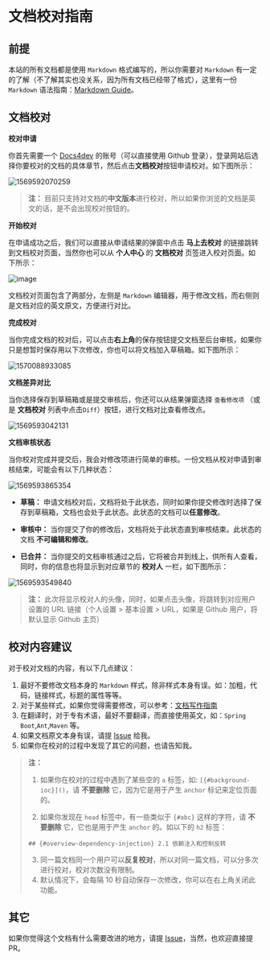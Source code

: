 

#  文档校对指南

## 前提

本站的所有文档都是使用 `Markdown` 格式编写的，所以你需要对 `Markdown` 有一定的了解（不了解其实也没关系，因为所有文档已经带了格式），这里有一份 `Markdown` 语法指南：[Markdown Guide](https://www.w3cschool.cn/markdownyfsm/markdownyfsm-odm6256r.html)。

## 文档校对

**校对申请**

你首先需要一个 [Docs4dev](https://www.docs4dev.com/) 的账号（可以直接使用 Github 登录），登录网站后选择你要校对的文档的具体章节，然后点击**文档校对**按钮申请校对。如下图所示：

![1569592070259](https://user-images.githubusercontent.com/46130657/66118568-49471480-e609-11e9-982d-026dbcc86327.png)


> **注：** 目前只支持对文档的**中文版本**进行校对，所以如果你浏览的文档是英文的话，是不会出现校对按钮的。

**开始校对**

在申请成功之后，我们可以直接从申请结果的弹窗中点击 **马上去校对** 的链接跳转到文档校对页面，当然你也可以从 **个人中心** 的 **文档校对** 页签进入校对页面。如下所示：

![image](https://user-images.githubusercontent.com/46130657/66118764-c4102f80-e609-11e9-83d7-4efa3c84aa15.png)



文档校对页面包含了两部分，左侧是 `Markdown` 编辑器，用于修改文档，而右侧则是文档对应的英文原文，方便进行对比。

**完成校对**

当你完成文档的校对后，可以点击**右上角**的保存按钮提交文档至后台审核，如果你只是想暂时保存用以下次修改，你也可以将文档加入草稿箱。如下图所示：

![1570088933085](https://user-images.githubusercontent.com/46130657/66118622-71cf0e80-e609-11e9-9584-b328857f0f7a.png)


**文档差异对比**

当你选择保存到草稿箱或是提交审核后，你还可以从结果弹窗选择 `查看修改项` （或是 **文档校对** 列表中点击`Diff`）按钮，进行文档对比查看修改点。

![1569593042131](https://user-images.githubusercontent.com/46130657/66118634-7c89a380-e609-11e9-8d45-e08404444482.png)


**文档审核状态**

当你校对完成并提交后，我会对修改项进行简单的审核。一份文档从校对申请到审核结束，可能会有以下几种状态：

![1569593865354](https://user-images.githubusercontent.com/46130657/66118656-87443880-e609-11e9-9845-40c4d98c3ae7.png)


- **草稿：** 申请文档校对后，文档将处于此状态，同时如果你提交修改时选择了保存到草稿箱，文档也会处于此状态。此状态的文档可以**任意修改**。

- **审核中：** 当你提交了你的修改后，文档将处于此状态直到审核结束。此状态的文档 **不可编辑和修改**。

- **已合并：** 当你提交的文档审核通过之后，它将被合并到线上，供所有人查看，同时，你的信息也将显示到对应章节的 **校对人** 一栏，如下图所示：


![1569593549840](https://user-images.githubusercontent.com/46130657/66118679-92976400-e609-11e9-9b48-e1f7fe69d2ec.png)


> **注：** 此次将显示校对人的头像，同时，如果点击头像，将跳转到对应用户设置的 URL 链接（个人设置 > 基本设置 > URL，如果是 Github 用户，将默认显示 Github 主页）

## 校对内容建议

对于校对文档的内容，有以下几点建议：

1. 最好不要修改文档本身的 `Markdown` 样式，除非样式本身有误。如：加粗，代码，链接样式，标题的属性等等。
2. 对于某些样式，如果你觉得需要修改，可以参考：[文档写作指南](https://github.com/ruanyf/document-style-guide)
3. 在翻译时，对于专有术语，最好不要翻译，而直接使用英文，如：`Spring Boot`,`Ant`,`Maven` 等。
4. 如果文档原文本身有误，请提  [Issue](https://github.com/docs4dev/docs4dev/issues/new) 给我。
5. 如果你在校对的过程中发现了其它的问题，也请告知我。

> **注：**
>
> 1. 如果你在校对的过程中遇到了某些空的 `a` 标签，如: `[{#background-ioc}]()`，请 **不要删除** 它，因为它是用于产生 `anchor` 标记来定位页面的。
>
> 2. 如果你发现在 `head` 标签中，有一些类似于 `{#abc}` 这样的字符，请 **不要删除** 它，它也是用于产生 `anchor` 的。如以下的 `h2` 标签：
>
> `## {#overview-dependency-injection} 2.1 依赖注入和控制反转`
>
> 3. 同一篇文档同一个用户可以**反复校对**，所以对同一篇文档，可以分多次进行校对，校对次数没有限制。
> 4. 默认情况下，会每隔 10 秒自动保存一次修改，你可以在右上角关闭此功能。

## 其它

如果你觉得这个文档有什么需要改进的地方，请提 [Issue](https://github.com/docs4dev/docs4dev/issues/new
)，当然，也欢迎直接提 PR。

